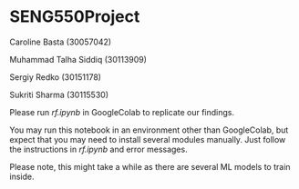 # SENG550Project

Caroline Basta (30057042) 

Muhammad Talha Siddiq (30113909) 

Sergiy Redko (30151178) 

Sukriti Sharma (30115530)

Please run *rf.ipynb* in GoogleColab to replicate our findings.

You may run this notebook in an environment other than GoogleColab, but expect that you may need to install several modules manually. Just follow the instructions in *rf.ipynb* and error messages.

Please note, this might take a while as there are several ML models to train inside.

